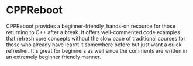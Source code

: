# CPPReboot
 CPPReboot provides a beginner-friendly, hands-on resource for those returning to C++ after a break. It offers well-commented code examples that refresh core concepts without the slow pace of traditional courses for those who already have learnt it somewhere before but just want a quick refresher. It's great for beginners as well since the comments are written in an extremely beginner friendly manner.
